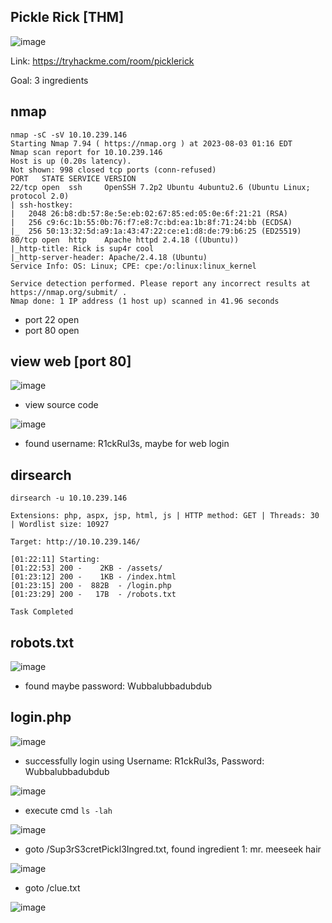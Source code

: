 ## Pickle Rick [THM]

![image](https://github.com/0hanif0/B2R-Writeups/assets/23289982/a9c5d8b0-0453-4dc7-ac9a-64aef9b0f5b6)

Link: https://tryhackme.com/room/picklerick

Goal: 3 ingredients

## nmap
```
nmap -sC -sV 10.10.239.146
Starting Nmap 7.94 ( https://nmap.org ) at 2023-08-03 01:16 EDT
Nmap scan report for 10.10.239.146
Host is up (0.20s latency).
Not shown: 998 closed tcp ports (conn-refused)
PORT   STATE SERVICE VERSION
22/tcp open  ssh     OpenSSH 7.2p2 Ubuntu 4ubuntu2.6 (Ubuntu Linux; protocol 2.0)
| ssh-hostkey: 
|   2048 26:b8:db:57:8e:5e:eb:02:67:85:ed:05:0e:6f:21:21 (RSA)
|   256 c9:6c:1b:55:0b:76:f7:e8:7c:bd:ea:1b:8f:71:24:bb (ECDSA)
|_  256 50:13:32:5d:a9:1a:43:47:22:ce:e1:d8:de:79:b6:25 (ED25519)
80/tcp open  http    Apache httpd 2.4.18 ((Ubuntu))
|_http-title: Rick is sup4r cool
|_http-server-header: Apache/2.4.18 (Ubuntu)
Service Info: OS: Linux; CPE: cpe:/o:linux:linux_kernel

Service detection performed. Please report any incorrect results at https://nmap.org/submit/ .
Nmap done: 1 IP address (1 host up) scanned in 41.96 seconds
```
- port 22 open
- port 80 open

## view web [port 80]

![image](https://github.com/0hanif0/B2R-Writeups/assets/23289982/ddeb74a7-42d3-44bd-88df-cde032d9d2a1)

- view source code

![image](https://github.com/0hanif0/B2R-Writeups/assets/23289982/188c694d-3cc6-4271-9114-bc653852637e)

- found username: R1ckRul3s, maybe for web login

## dirsearch

```
dirsearch -u 10.10.239.146

Extensions: php, aspx, jsp, html, js | HTTP method: GET | Threads: 30 | Wordlist size: 10927

Target: http://10.10.239.146/

[01:22:11] Starting: 
[01:22:53] 200 -    2KB - /assets/                                             
[01:23:12] 200 -    1KB - /index.html                                       
[01:23:15] 200 -  882B  - /login.php                                        
[01:23:29] 200 -   17B  - /robots.txt                                       
                          
Task Completed                       
```

## robots.txt

![image](https://github.com/0hanif0/B2R-Writeups/assets/23289982/c92423f8-79e6-4813-ba8d-9f2849cd85bb)

- found maybe password: Wubbalubbadubdub

## login.php

![image](https://github.com/0hanif0/B2R-Writeups/assets/23289982/c4f28b97-fe5a-4bf5-b941-8c18f4917337)

- successfully login using Username: R1ckRul3s, Password: Wubbalubbadubdub

![image](https://github.com/0hanif0/B2R-Writeups/assets/23289982/5da7e2c0-2891-4e73-bd89-1ab3f77550a8)

- execute cmd `ls -lah`

![image](https://github.com/0hanif0/B2R-Writeups/assets/23289982/84c460e1-8da8-424a-8bd9-41de1dcb1ffb)

- goto /Sup3rS3cretPickl3Ingred.txt, found ingredient 1: mr. meeseek hair

![image](https://github.com/0hanif0/B2R-Writeups/assets/23289982/611ee2b2-525a-4828-9cb4-7db285ce6976)

- goto /clue.txt

![image](https://github.com/0hanif0/B2R-Writeups/assets/23289982/b0d2ce32-7591-4daa-8e31-a9c354740870)
